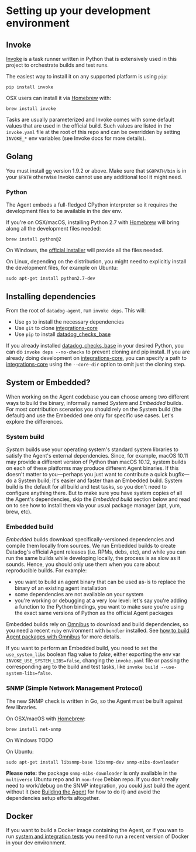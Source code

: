 # Setting up your development environment

## Invoke

[Invoke](http://www.pyinvoke.org/installing.html) is a task runner written in
Python that is extensively used in this project to orchestrate builds and test
runs.

The easiest way to install it on any supported platform is using `pip`:
```
pip install invoke
```

OSX users can install it via [Homebrew](https://brew.sh) with:
```
brew install invoke
```

Tasks are usually parameterized and Invoke comes with some default values that
are used in the official build. Such values are listed in the `invoke.yaml`
file at the root of this repo and can be overridden by setting `INVOKE_*` env
variables (see Invoke docs for more details).

## Golang

You must install [go](https://golang.org/doc/install) version 1.9.2 or above. Make
sure that `$GOPATH/bin` is in your `$PATH` otherwise Invoke cannot use any
additional tool it might need.

### Python

The Agent embeds a full-fledged CPython interpreter so it requires the development
files to be available in the dev env.

If you're on OSX/macOS, installing Python 2.7 with [Homebrew](https://brew.sh) will
bring along all the development files needed:
```
brew install python@2
```

On Windows, the [official installer](https://www.python.org/downloads/) will
provide all the files needed.

On Linux, depending on the distribution, you might need to explicitly install
the development files, for example on Ubuntu:
```
sudo apt-get install python2.7-dev
```

## Installing dependencies

From the root of `datadog-agent`, run `invoke deps`. This will:

- Use `go` to install the necessary dependencies
- Use `git` to clone [integrations-core](integrations-core)
- Use `pip` to install [datadog_checks_base](datadog_checks_base)

If you already installed [datadog_checks_base](datadog_checks_base) in your desired
Python, you can do `invoke deps --no-checks` to prevent cloning and pip install. If
you are already doing development on [integrations-core](integrations-core), you
can specify a path to [integrations-core](integrations-core) using the `--core-dir`
option to omit just the cloning step.

## System or Embedded?

When working on the Agent codebase you can choose among two different ways to
build the binary, informally named _System_ and _Embedded_ builds. For most
contribution scenarios you should rely on the System build (the default) and use
the Embedded one only for specific use cases. Let's explore the differences.

### System build

_System_ builds use your operating system's standard system libraries to satisfy
the Agent's external dependencies. Since, for example, macOS 10.11 may provide a
different version of Python than macOS 10.12, system builds on each of these
platforms may produce different Agent binaries. If this doesn't matter to
you—perhaps you just want to contribute a quick bugfix—do a System build; it's
easier and faster than an Embedded build. System build is the default for all
build and test tasks, so you don't need to configure anything there. But to make
sure you have system copies of all the Agent's dependencies, skip the
_Embedded build_ section below and read on to see how to install them via your
usual package manager (apt, yum, brew, etc).

### Embedded build

_Embedded_ builds download specifically-versioned dependencies and compile them
locally from sources. We run Embedded builds to create Datadog's official Agent
releases (i.e. RPMs, debs, etc), and while you can run the same builds while
developing locally, the process is as slow as it sounds. Hence, you should only
use them when you care about reproducible builds. For example:

  * you want to build an agent binary that can be used as-is to replace the binary
    of an existing agent installation
  * some dependencies are not available on your system
  * you're working or debugging at a very low level: let's say you're adding a
    function to the Python bindings, you want to make sure you're using the exact
    same versions of Python as the official Agent packages

Embedded builds rely on [Omnibus](https://github.com/chef/omnibus) to download
and build dependencies, so you need a recent `ruby` environment with `bundler`
installed. See [how to build Agent packages with Omnibus][agent-omnibus] for more
details.

If you want to perform an Embedded build, you need to set the `use_system_libs`
boolean flag value to _false_, either exporting the env var `INVOKE_USE_SYSTEM_LIBS=false`,
changing the `invoke.yaml` file or passing the corresponding arg to the build and
test tasks, like `invoke build --use-system-libs=false`.

### SNMP (Simple Network Management Protocol)

The new SNMP check is written in Go, so the Agent must be built against few
libraries.

On OSX/macOS with [Homebrew](https://brew.sh):
```
brew install net-snmp
```

On Windows TODO

On Ubuntu:
```
sudo apt-get install libsnmp-base libsnmp-dev snmp-mibs-downloader
```

**Please note:** the package `snmp-mibs-downloader` is only available in the
`multiverse` Ubuntu repo and in `non-free` Debian repo. If you don't really
need to work/debug on the SNMP integration, you could just build the agent without
it (see [Building the Agent][building] for how to do it) and avoid the dependencies
setup efforts altogether.

## Docker

If you want to build a Docker image containing the Agent, or if you wan to run
[system and integration tests][testing] you need to run a recent version of Docker in your
dev environment.


[testing]: agent_tests.md
[building]: agent_build.md
[agent-omnibus]: agent_omnibus.md
[integrations-core]: https://github.com/DataDog/integrations-core
[datadog_checks_base]: https://github.com/DataDog/integrations-core/tree/master/datadog_checks_base
